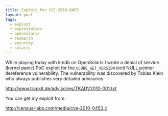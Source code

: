 ```yaml
---
title: Exploit for CVE-2010-0453
layout: post
tags:
  - exploit
  - exploitation
  - opensolaris
  - research
  - security
  - solaris
---
```

While playing today with kmdb on OpenSolaris I wrote a denial of service (kernel
panic) PoC exploit for the `UCODE_GET_VERSION` ioctl NULL pointer dereference
vulnerability. The vulnerability was discovered by Tobias Klein who always
publishes very detailed advisories:

<http://www.trapkit.de/advisories/TKADV2010-001.txt>

You can get my exploit from:

<http://census-labs.com/media/cve-2010-0453.c>
